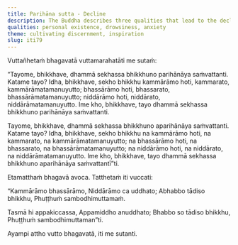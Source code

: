 ```yaml
---
title: Parihāna sutta - Decline
description: The Buddha describes three qualities that lead to the decline of a trainee bhikkhu and three qualities that lead to non-decline.
qualities: personal existence, drowsiness, anxiety
theme: cultivating discernment, inspiration
slug: iti79
---
```


Vuttañhetaṁ bhagavatā vuttamarahatāti me sutaṁ:

“Tayome, bhikkhave, dhammā sekhassa bhikkhuno parihānāya saṁvattanti. Katame tayo? Idha, bhikkhave, sekho bhikkhu kammārāmo hoti, kammarato, kammārāmatamanuyutto; bhassārāmo hoti, bhassarato, bhassārāmatamanuyutto; niddārāmo hoti, niddārato, niddārāmatamanuyutto. Ime kho, bhikkhave, tayo dhammā sekhassa bhikkhuno parihānāya saṁvattanti.

Tayome, bhikkhave, dhammā sekhassa bhikkhuno aparihānāya saṁvattanti. Katame tayo? Idha, bhikkhave, sekho bhikkhu na kammārāmo hoti, na kammarato, na kammārāmatamanuyutto; na bhassārāmo hoti, na bhassarato, na bhassārāmatamanuyutto; na niddārāmo hoti, na niddārato, na niddārāmatamanuyutto. Ime kho, bhikkhave, tayo dhammā sekhassa bhikkhuno aparihānāya saṁvattantī”ti.

Etamatthaṁ bhagavā avoca. Tatthetaṁ iti vuccati:

“Kammārāmo bhassārāmo,
Niddārāmo ca uddhato;
Abhabbo tādiso bhikkhu,
Phuṭṭhuṁ sambodhimuttamaṁ.

Tasmā hi appakiccassa,
Appamiddho anuddhato;
Bhabbo so tādiso bhikkhu,
Phuṭṭhuṁ sambodhimuttaman”ti.

Ayampi attho vutto bhagavatā, iti me sutanti.
